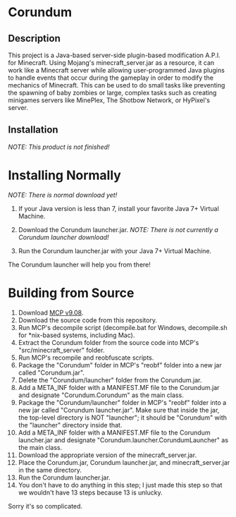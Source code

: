 Corundum
========

Description
-----------------
This project is a Java-based server-side plugin-based modification A.P.I. for Minecraft. Using Mojang's minecraft_server.jar as a resource, it can work like a Minecraft server while allowing user-programmed Java plugins to handle events that occur during the gameplay in order to modify the mechanics of Minecraft. This can be used to do small tasks like preventing the spawning of baby zombies or large, complex tasks such as creating minigames servers like MinePlex, The Shotbow Network, or HyPixel's server.

Installation
--------------
_NOTE: This product is not finished!_

Installing Normally
=========
_NOTE: There is normal download yet!_

 1. If your Java version is less than 7, install your favorite Java 7+ Virtual Machine.

 2. Download the Corundum launcher.jar. _NOTE: There is not currently a Corundum launcher download!_

 3. Run the Corundum launcher.jar with your Java 7+ Virtual Machine.

The Corundum launcher will help you from there!

Building from Source
==========
 1. Download [MCP v9.08](http://www.mediafire.com/download/2czafa60rh4ajhj/mcp908.zip).
 2. Download the source code from this repository.
 3. Run MCP's decompile script (decompile.bat for Windows, decompile.sh for *nix-based systems, including Mac).
 4. Extract the Corundum folder from the source code into MCP's "src/minecraft_server" folder.
 5. Run MCP's recompile and reobfuscate scripts.
 6. Package the "Corundum" folder in MCP's "reobf" folder into a new jar called "Corundum.jar".
 7. Delete the "Corundum/launcher" folder from the Corundum.jar.
 8. Add a META_INF folder with a MANIFEST.MF file to the Corundum.jar and designate "Corundum.Corundum" as the main class.
 9. Package the "Corundum/launcher" folder in MCP's "reobf" folder into a new jar called "Corundum launcher.jar". Make sure that inside the jar, the top-level directory is NOT "launcher"; it should be "Corundum" with the "launcher" directory inside that.
 10. Add a META_INF folder with a MANIFEST.MF file to the Corundum launcher.jar and designate "Corundum.launcher.CorundumLauncher" as the main class.
 11. Download the appropriate version of the minecraft_server.jar.
 12. Place the Corundum.jar, Corundum launcher.jar, and minecraft_server.jar in the same directory.
 13. Run the Corundum launcher.jar.
 14. You don't have to do anything in this step; I just made this step so that we wouldn't have 13 steps because 13 is unlucky.

Sorry it's so complicated.
